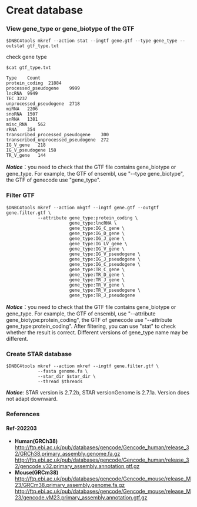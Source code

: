 # **Creat database**

### **View gene_type or gene_biotype of the GTF**
```shell
$DNBC4tools mkref --action stat --ingtf gene.gtf --type gene_type --outstat gtf_type.txt
```
check gene type
```shell
$cat gtf_type.txt

Type	Count
protein_coding	21884
processed_pseudogene	9999
lncRNA	9949
TEC	3237
unprocessed_pseudogene	2718
miRNA	2206
snoRNA	1507
snRNA	1381
misc_RNA	562
rRNA	354
transcribed_processed_pseudogene	300
transcribed_unprocessed_pseudogene	272
IG_V_gene	218
IG_V_pseudogene	158
TR_V_gene	144
```
***Notice***：you need to check that the GTF file contains gene_biotype or gene_type. For example, the GTF of ensembl, use "--type gene_biotype", the GTF of genecode use "gene_type". 

### **Filter GTF**
```shell
$DNBC4tools mkref --action mkgtf --ingtf gene.gtf --outgtf gene.filter.gtf \
            --attribute gene_type:protein_coding \
                        gene_type:lncRNA \
                        gene_type:IG_C_gene \
                        gene_type:IG_D_gene \
                        gene_type:IG_J_gene \
                        gene_type:IG_LV_gene \
                        gene_type:IG_V_gene \
                        gene_type:IG_V_pseudogene \
                        gene_type:IG_J_pseudogene \
                        gene_type:IG_C_pseudogene \
                        gene_type:TR_C_gene \
                        gene_type:TR_D_gene \
                        gene_type:TR_J_gene \
                        gene_type:TR_V_gene \
                        gene_type:TR_V_pseudogene \
                        gene_type:TR_J_pseudogene
```
***Notice***：you need to check that the GTF file contains gene_biotype or gene_type. For example, the GTF of ensembl, use "--attribute gene_biotype:protein_coding", the GTF of genecode use "--attribute gene_type:protein_coding". After filtering, you can use "stat" to check whether the result is correct. Different versions of gene_type name may be different. 

### **Create STAR database**
```shell
$DNBC4tools mkref --action mkref --ingtf gene.filter.gtf \
            --fasta genome.fa \
            --star_dir $star_dir \
            --thread $threads
```
***Notice***: STAR version is 2.7.2b, STAR versionGenome is 2.7.1a. Version does not adapt downward.

### **References**  
#### **Ref-202203**
- **Human(GRCh38)**
<br /> http://ftp.ebi.ac.uk/pub/databases/gencode/Gencode_human/release_32/GRCh38.primary_assembly.genome.fa.gz
<br /> http://ftp.ebi.ac.uk/pub/databases/gencode/Gencode_human/release_32/gencode.v32.primary_assembly.annotation.gtf.gz
- **Mouse(GRCm38)** 
<br /> http://ftp.ebi.ac.uk/pub/databases/gencode/Gencode_mouse/release_M23/GRCm38.primary_assembly.genome.fa.gz
<br /> http://ftp.ebi.ac.uk/pub/databases/gencode/Gencode_mouse/release_M23/gencode.vM23.primary_assembly.annotation.gtf.gz
